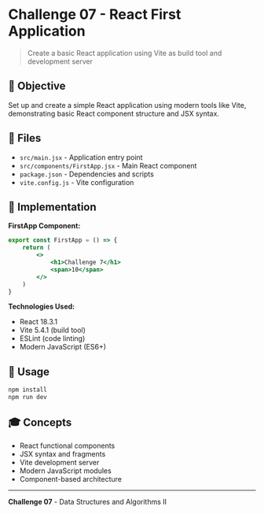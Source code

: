 # Challenge 07 - React First Application

> Create a basic React application using Vite as build tool and development server

## 🎯 Objective

Set up and create a simple React application using modern tools like Vite, demonstrating basic React component structure and JSX syntax.

## 📁 Files

- `src/main.jsx` - Application entry point
- `src/components/FirstApp.jsx` - Main React component
- `package.json` - Dependencies and scripts
- `vite.config.js` - Vite configuration

## 🔧 Implementation

**FirstApp Component:**

```jsx
export const FirstApp = () => {
    return (
        <>
            <h1>Challenge 7</h1>
            <span>10</span>
        </>
    )
}
```

**Technologies Used:**

- React 18.3.1
- Vite 5.4.1 (build tool)
- ESLint (code linting)
- Modern JavaScript (ES6+)

## 🚀 Usage

```bash
npm install
npm run dev
```

## 🎓 Concepts

- React functional components
- JSX syntax and fragments
- Vite development server
- Modern JavaScript modules
- Component-based architecture

---

**Challenge 07** - Data Structures and Algorithms II
